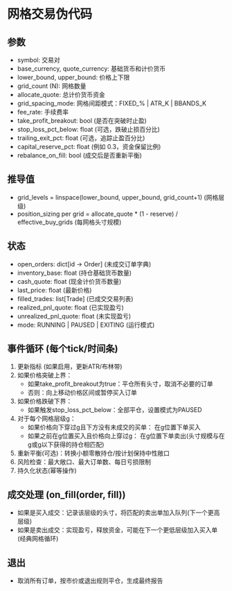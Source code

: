 # 网格交易伪代码

## 参数
- symbol: 交易对
- base_currency, quote_currency: 基础货币和计价货币
- lower_bound, upper_bound: 价格上下限
- grid_count (N): 网格数量
- allocate_quote: 总计价货币资金
- grid_spacing_mode: 网格间距模式：FIXED_% | ATR_K | BBANDS_K
- fee_rate: 手续费率
- take_profit_breakout: bool (是否在突破时止盈)
- stop_loss_pct_below: float (可选，跌破止损百分比)
- trailing_exit_pct: float (可选，追踪止盈百分比)
- capital_reserve_pct: float (例如 0.3，资金保留比例)
- rebalance_on_fill: bool (成交后是否重新平衡)

## 推导值
- grid_levels = linspace(lower_bound, upper_bound, grid_count+1) (网格层级)
- position_sizing per grid = allocate_quote * (1 - reserve) / effective_buy_grids (每网格头寸规模)

## 状态
- open_orders: dict[id -> Order] (未成交订单字典)
- inventory_base: float (持仓基础货币数量)
- cash_quote: float (现金计价货币数量)
- last_price: float (最新价格)
- filled_trades: list[Trade] (已成交交易列表)
- realized_pnl_quote: float (已实现盈亏)
- unrealized_pnl_quote: float (未实现盈亏)
- mode: RUNNING | PAUSED | EXITING (运行模式)

## 事件循环 (每个tick/时间条)
1. 更新指标 (如果启用，更新ATR/布林带)
2. 如果价格突破上界：
   - 如果take_profit_breakout为true：平仓所有头寸，取消不必要的订单
   - 否则：向上移动价格区间或暂停买入订单
3. 如果价格跌破下界：
   - 如果触发stop_loss_pct_below：全部平仓，设置模式为PAUSED
4. 对于每个网格层级g：
   - 如果价格向下穿过g且下方没有未成交的买单：
       在g位置下单买入
   - 如果之前在g位置买入且价格向上穿过g：
       在g位置下单卖出(头寸规模与在g或g以下获得的持仓相匹配)
5. 重新平衡(可选)：转换小额零散持仓/按计划保持中性敞口
6. 风险检查：最大敞口、最大订单数、每日亏损限制
7. 持久化状态(幂等操作)

## 成交处理 (on_fill(order, fill))
- 如果是买入成交：记录该层级的头寸，将匹配的卖出单加入队列(下一个更高层级)
- 如果是卖出成交：实现盈亏，释放资金，可能在下一个更低层级加入买入单(经典网格循环)

## 退出
- 取消所有订单，按市价或退出规则平仓，生成最终报告